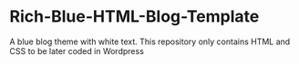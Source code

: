 # Rich-Blue-HTML-Blog-Template
A blue blog theme with white text. This repository only contains HTML and CSS to be later coded in Wordpress
